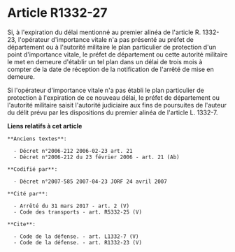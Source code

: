 # Article R1332-27

Si, à l'expiration du délai mentionné au premier alinéa de l'article R. 1332-23, l'opérateur d'importance vitale n'a pas
présenté au préfet de département ou à l'autorité militaire le plan particulier de protection d'un point d'importance vitale,
le préfet de département ou cette autorité militaire le met en demeure d'établir un tel plan dans un délai de trois mois à
compter de la date de réception de la notification de l'arrêté de mise en demeure. 

Si l'opérateur d'importance vitale n'a pas établi le plan particulier de protection à l'expiration de ce nouveau délai, le
préfet de département ou l'autorité militaire saisit l'autorité judiciaire aux fins de poursuites de l'auteur du délit prévu
par les dispositions du premier alinéa de l'article L. 1332-7.

**Liens relatifs à cet article**

	**Anciens textes**:

	  - Décret n°2006-212 2006-02-23 art. 21
	  - Décret n°2006-212 du 23 février 2006 - art. 21 (Ab)

	**Codifié par**:

	  - Décret n°2007-585 2007-04-23 JORF 24 avril 2007

	**Cité par**:

	  - Arrêté du 31 mars 2017 - art. 2 (V)
	  - Code des transports - art. R5332-25 (V)

	**Cite**:

	  - Code de la défense. - art. L1332-7 (V)
	  - Code de la défense. - art. R1332-23 (V)
